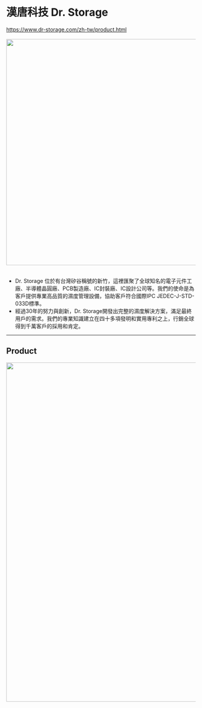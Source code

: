# 漢唐科技 Dr. Storage

https://www.dr-storage.com/zh-tw/product.html
<br/><br/>
<img src="https://github.com/user-attachments/assets/b9fcba3a-fe37-46ab-bc93-6e99521feb5a" width=600>
<br/><br/>
* Dr. Storage 位於有台灣矽谷稱號的新竹，這裡匯聚了全球知名的電子元件工廠、半導體晶圓廠、PCB製造廠、IC封裝廠、IC設計公司等。我們的使命是為客戶提供專業高品質的濕度管理設備，協助客戶符合國際IPC JEDEC-J-STD-033D標準。
* 經過30年的努力與創新，Dr. Storage開發出完整的濕度解決方案，滿足最終用戶的需求。我們的專業知識建立在四十多項發明和實用專利之上，行銷全球得到千萬客戶的採用和肯定。

---
## Product

<img src="https://github.com/user-attachments/assets/452a8237-212f-4971-80cc-d40326198569" width=900>
